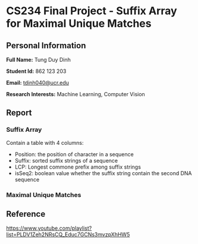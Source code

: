 # CS234 Final Project - Suffix Array for Maximal Unique Matches

## Personal Information ##

**Full Name:** Tung Duy Dinh

**Student Id:** 862 123 203

**Email:** tdinh040@ucr.edu

**Research Interests:** Machine Learning, Computer Vision

## Report ##

### Suffix Array ###
Contain a table with 4 columns:
- Position: the position of character in a sequence
- Suffix: sorted suffix strings of a sequence
- LCP: Longest commone prefix among suffix strings
- isSeq2: boolean value whether the suffix string contain the second DNA sequence



### Maximal Unique Matches ###

## Reference ##

https://www.youtube.com/playlist?list=PLDV1Zeh2NRsCQ_Educ7GCNs3mvzpXhHW5
